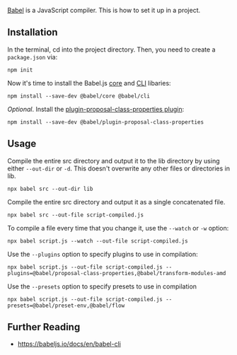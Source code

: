 
[Babel](https://babeljs.io/) is a JavaScript compiler. This is how to set it up in a project. 

## Installation

In the terminal, cd into the project directory. Then, you need to create a `package.json` via:

```shell
npm init
```

Now it's time to install the Babel.js [core](https://babeljs.io/docs/en/usage#core-library) and [CLI](https://babeljs.io/docs/en/babel-cli) libaries:

```shell
npm install --save-dev @babel/core @babel/cli
```


*Optional*. Install the [plugin-proposal-class-properties plugin](https://babeljs.io/docs/en/babel-plugin-proposal-class-properties):

```shell
npm install --save-dev @babel/plugin-proposal-class-properties
```


## Usage

Compile the entire src directory and output it to the lib directory by using either `--out-dir` or `-d`. This doesn't overwrite any other files or directories in lib.

```shell
npx babel src --out-dir lib
```

Compile the entire src directory and output it as a single concatenated file.

```shell
npx babel src --out-file script-compiled.js
```

To compile a file every time that you change it, use the `--watch` or `-w` option:

```shell
npx babel script.js --watch --out-file script-compiled.js
```

Use the `--plugins` option to specify plugins to use in compilation:

```shell
npx babel script.js --out-file script-compiled.js --plugins=@babel/proposal-class-properties,@babel/transform-modules-amd
```

Use the `--presets` option to specify presets to use in compilation

```shell
npx babel script.js --out-file script-compiled.js --presets=@babel/preset-env,@babel/flow
```


## Further Reading


* https://babeljs.io/docs/en/babel-cli

